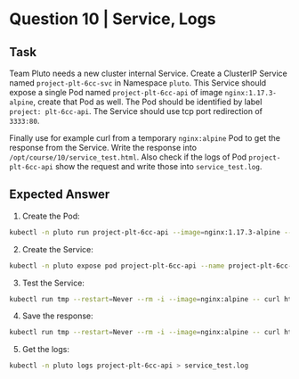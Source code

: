 # Question 10 | Service, Logs

## Task
Team Pluto needs a new cluster internal Service. Create a ClusterIP Service named `project-plt-6cc-svc` in Namespace `pluto`. This Service should expose a single Pod named `project-plt-6cc-api` of image `nginx:1.17.3-alpine`, create that Pod as well. The Pod should be identified by label `project: plt-6cc-api`. The Service should use tcp port redirection of `3333:80`.

Finally use for example curl from a temporary `nginx:alpine` Pod to get the response from the Service. Write the response into `/opt/course/10/service_test.html`. Also check if the logs of Pod `project-plt-6cc-api` show the request and write those into `service_test.log`.

## Expected Answer

1. Create the Pod:
```bash
kubectl -n pluto run project-plt-6cc-api --image=nginx:1.17.3-alpine --labels project=plt-6cc-api
```

2. Create the Service:
```bash
kubectl -n pluto expose pod project-plt-6cc-api --name project-plt-6cc-svc --port 3333 --target-port 80
```

3. Test the Service:
```bash
kubectl run tmp --restart=Never --rm -i --image=nginx:alpine -- curl http://project-plt-6cc-svc.pluto:3333
```

4. Save the response:
```bash
kubectl run tmp --restart=Never --rm -i --image=nginx:alpine -- curl http://project-plt-6cc-svc.pluto:3333 > /opt/course/10/service_test.html
```

5. Get the logs:
```bash
kubectl -n pluto logs project-plt-6cc-api > service_test.log
```